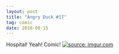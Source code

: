 ```yaml
---
layout: post
title: "Angry Duck #17"
tag: comic
date: 2018-08-15
---
```


Hospital! Yeah! Comic!  <!-- #49 -->
[![](https://i.imgur.com/071qKIy.jpg "source: imgur.com")](https://i.imgur.com/071qKIy.jpg)
